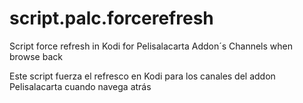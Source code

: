 script.palc.forcerefresh
==========================

Script force refresh in Kodi for Pelisalacarta Addon´s Channels when browse back 

Este script fuerza el refresco en Kodi para los canales del addon Pelisalacarta cuando navega atrás 


